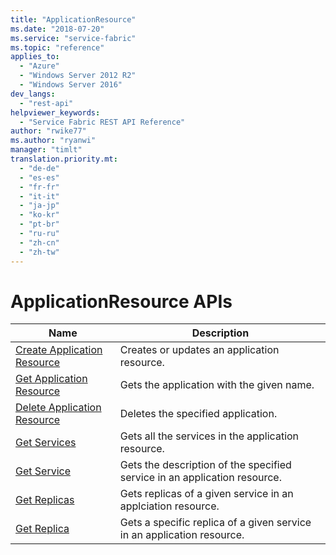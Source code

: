 ```yaml
---
title: "ApplicationResource"
ms.date: "2018-07-20"
ms.service: "service-fabric"
ms.topic: "reference"
applies_to: 
  - "Azure"
  - "Windows Server 2012 R2"
  - "Windows Server 2016"
dev_langs: 
  - "rest-api"
helpviewer_keywords: 
  - "Service Fabric REST API Reference"
author: "rwike77"
ms.author: "ryanwi"
manager: "timlt"
translation.priority.mt: 
  - "de-de"
  - "es-es"
  - "fr-fr"
  - "it-it"
  - "ja-jp"
  - "ko-kr"
  - "pt-br"
  - "ru-ru"
  - "zh-cn"
  - "zh-tw"
---
```

# ApplicationResource APIs

| Name | Description |
| --- | --- |
| [Create Application Resource](sfclient-v63-api-createapplicationresource.md) | Creates or updates an application resource.<br/> |
| [Get Application Resource](sfclient-v63-api-getapplicationresource.md) | Gets the application with the given name.<br/> |
| [Delete Application Resource](sfclient-v63-api-deleteapplicationresource.md) | Deletes the specified application.<br/> |
| [Get Services](sfclient-v63-api-getservices.md) | Gets all the services in the application resource.<br/> |
| [Get Service](sfclient-v63-api-getservice.md) | Gets the description of the specified service in an application resource.<br/> |
| [Get Replicas](sfclient-v63-api-getreplicas.md) | Gets replicas of a given service in an applciation resource.<br/> |
| [Get Replica](sfclient-v63-api-getreplica.md) | Gets a specific replica of a given service in an application resource.<br/> |

